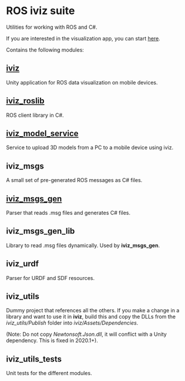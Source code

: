 # ROS iviz suite
Utilities for working with ROS and C#. 

If you are interested in the visualization app, you can start [here](iviz).

Contains the following modules:

## [iviz](iviz)
Unity application for ROS data visualization on mobile devices.

## [iviz_roslib](iviz_roslib)
ROS client library in C#.

## [iviz_model_service](iviz_model_service)
Service to upload 3D models from a PC to a mobile device using iviz.

## iviz_msgs
A small set of pre-generated ROS messages as C# files.

## [iviz_msgs_gen](iviz_msgs_gen)
Parser that reads .msg files and generates C# files.

## iviz_msgs_gen_lib
Library to read .msg files dynamically. Used by **iviz_msgs_gen**. 

## iviz_urdf
Parser for URDF and SDF resources.

## iviz_utils
Dummy project that references all the others.
If you make a change in a library and want to use it in **iviz**, build this
and copy the DLLs from the _iviz_utils/Publish_ folder into _iviz/Assets/Dependencies_.

(Note: Do not copy _Newtonsoft.Json.dll_, it will conflict with a Unity dependency. This is fixed in 2020.1+).

## iviz_utils_tests
Unit tests for the different modules.
